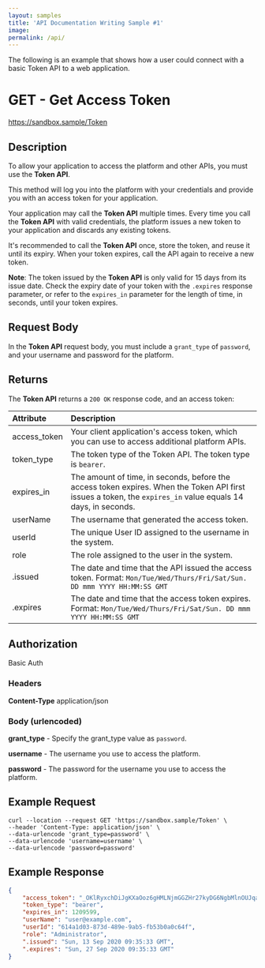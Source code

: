 ```yaml
---
layout: samples
title: 'API Documentation Writing Sample #1'
image: 
permalink: /api/
---
```


The following is an example that shows how a user could connect with a basic Token API to a web application. 

# GET - Get Access Token 

https://sandbox.sample/Token 

## Description 

To allow your application to access the platform and other APIs, you must use the **Token API**.

This method will log you into the platform with your credentials and provide you with an access token for your application.

Your application may call the **Token API** multiple times. Every time you call the **Token API** with valid credentials, the platform issues a new token to your application and discards any existing tokens. 

It's recommended to call the **Token API** once, store the token, and reuse it until its expiry. When your token expires, call the API again to receive a new token.

**Note**: The token issued by the **Token API** is only valid for 15 days from its issue date. Check the expiry date of your token with the `.expires` response parameter, or refer to the `expires_in` parameter for the length of time, in seconds, until your token expires.

## Request Body

In the **Token API** request body, you must include a `grant_type` of `password`, and your username and password for the platform.

## Returns

The **Token API** returns a `200 OK` response code, and an access token:

| **Attribute** | **Description** |
| :----------   | :-------------- |
| access_token | Your client application's access token, which you can use to access additional platform APIs. 
| token_type | The token type of the Token API. The token type is `bearer`.
| expires_in | The amount of time, in seconds, before the access token expires. When the Token API first issues a token, the `expires_in` value equals 14 days, in seconds. |
| userName | The username that generated the access token. |
| userId | The unique User ID assigned to the username in the system. | 
| role | The role assigned to the user in the system. | 
| .issued | The date and time that the API issued the access token. Format: `Mon/Tue/Wed/Thurs/Fri/Sat/Sun. DD mmm YYYY HH:MM:SS GMT` 
| .expires | The date and time that the access token expires. Format: `Mon/Tue/Wed/Thurs/Fri/Sat/Sun. DD mmm YYYY HH:MM:SS GMT` |

## Authorization 

Basic Auth 

### Headers 

**Content-Type** application/json 

### Body (urlencoded)

**grant_type** - Specify the grant_type value as `password`. 

**username** - The username you use to access the platform. 

**password** - The password for the username you use to access the platform. 

## Example Request 

```
curl --location --request GET 'https://sandbox.sample/Token' \
--header 'Content-Type: application/json' \
--data-urlencode 'grant_type=password' \
--data-urlencode 'username=username' \
--data-urlencode 'password=password'
```

## Example Response 

```json
{
    "access_token": "_OKlRyxchDiJgKXaOoz6gHMLNjmGGZHr27kyDG6NgbMlnOUJqatgglDePpDCCzRxr1Mj0jtked0pTJDhuJOt1cWeGrigebwvXacwYPJBc2_QxEsgsJX2WMGOvY7TGarhwflE7oDO_0OPU5QrywLZMuBlTGCGOLhwnGYZ9Mb-_EwCxKRl5dAdSd5_1GUeKEa8OpMs7Rm9JuyOfyVmlQWYzebeaPdVC_t4RR9ie8zrcHUEy7n9aHxkh4OXc7DFg4HjaBHAdWFySg0ZCWaCEwVCZggNJSN2XTrMbiWxkp9sMGIKdsMC7JLWk8J94idHfvm0JvjpZ2PtwH-L1aRzwsxqz4u95dp5Zoe9j3YSvqVOhEOEVXHueynpdUnLEvXMJ7Kg-WiwTh4UP7p8z2K1bdsCKaZdIHIjmSbsXmd0NDK-CzusBgpFpFEO5VWa0-2OOuk0KNM_35kxOzHzR9DMsl-lmRB9hFBRjjbHIB_OUeQN_SgJdELCLsqaZSRruHAAREwK7CLv3kwgQY5LTHdh4sxqKcUj8mS4YDOg-zlni5pig24",
    "token_type": "bearer",
    "expires_in": 1209599,
    "userName": "user@example.com",
    "userId": "614a1d03-873d-489e-9ab5-fb53b0a0c64f",
    "role": "Administrator",
    ".issued": "Sun, 13 Sep 2020 09:35:33 GMT",
    ".expires": "Sun, 27 Sep 2020 09:35:33 GMT"
}
```